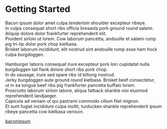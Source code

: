 # Getting Started

Bacon ipsum dolor amet culpa tenderloin shoulder excepteur ribeye.  
In culpa consequat short ribs officia bresaola pork ground round salami.  
Aliquip dolore dolor frankfurter reprehenderit elit.  
Proident sirloin ut lorem. Cow laborum pancetta, andouille et salami rump pig tri-tip dolor pork chop kielbasa.  
Brisket laborum incididunt, elit nostrud sint andouille rump esse ham hock culpa burgdoggen.

Hamburger laboris consequat irure excepteur pork loin cupidatat nulla burgdoggen tail flank dolore short ribs pork chop.  
In do sausage, irure sed spare ribs id biltong nostrud.  
Jerky burgdoggen aute ground round kielbasa. Brisket beef consectetur,  
ut in ea tongue beef ribs pig frankfurter pancetta buffalo lorem.  
Prosciutto laborum sirloin labore, aliqua fatback shankle nisi eiusmod reprehenderit landjaeger.  
Capicola ad veniam ut qui pastrami commodo cillum filet mignon.  
Et sunt fugiat incididunt culpa mollit, turducken shankle reprehenderit ipsum ribeye pancetta cow kielbasa venison.

[baconipsum](https://baconipsum.com/)